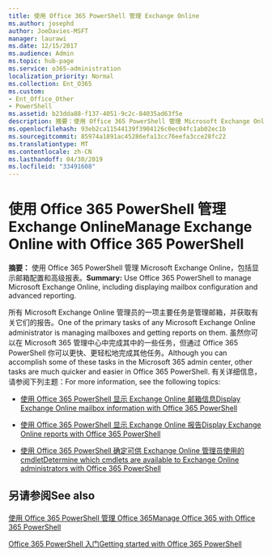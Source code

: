 ```yaml
---
title: 使用 Office 365 PowerShell 管理 Exchange Online
ms.author: josephd
author: JoeDavies-MSFT
manager: laurawi
ms.date: 12/15/2017
ms.audience: Admin
ms.topic: hub-page
ms.service: o365-administration
localization_priority: Normal
ms.collection: Ent_O365
ms.custom:
- Ent_Office_Other
- PowerShell
ms.assetid: b23dda88-f137-4051-9c2c-84035ad63f5e
description: 摘要：使用 Office 365 PowerShell 管理 Microsoft Exchange Online，包括显示邮箱配置和显示高级报告。
ms.openlocfilehash: 93eb2ca11544139f3904126c0ec04fc1ab02ec1b
ms.sourcegitcommit: 85974a1891ac45286efa13cc76eefa3cce28fc22
ms.translationtype: MT
ms.contentlocale: zh-CN
ms.lasthandoff: 04/30/2019
ms.locfileid: "33491608"
---
```

# <a name="manage-exchange-online-with-office-365-powershell"></a><span data-ttu-id="e8990-103">使用 Office 365 PowerShell 管理 Exchange Online</span><span class="sxs-lookup"><span data-stu-id="e8990-103">Manage Exchange Online with Office 365 PowerShell</span></span>

 <span data-ttu-id="e8990-104">**摘要：** 使用 Office 365 PowerShell 管理 Microsoft Exchange Online，包括显示邮箱配置和高级报表。</span><span class="sxs-lookup"><span data-stu-id="e8990-104">**Summary:** Use Office 365 PowerShell to manage Microsoft Exchange Online, including displaying mailbox configuration and advanced reporting.</span></span>
  
<span data-ttu-id="e8990-105">所有 Microsoft Exchange Online 管理员的一项主要任务是管理邮箱，并获取有关它们的报告。</span><span class="sxs-lookup"><span data-stu-id="e8990-105">One of the primary tasks of any Microsoft Exchange Online administrator is managing mailboxes and getting reports on them.</span></span> <span data-ttu-id="e8990-106">虽然你可以在 Microsoft 365 管理中心中完成其中的一些任务，但通过 Office 365 PowerShell 你可以更快、更轻松地完成其他任务。</span><span class="sxs-lookup"><span data-stu-id="e8990-106">Although you can accomplish some of these tasks in the Microsoft 365 admin center, other tasks are much quicker and easier in Office 365 PowerShell.</span></span> <span data-ttu-id="e8990-107">有关详细信息，请参阅下列主题：</span><span class="sxs-lookup"><span data-stu-id="e8990-107">For more information, see the following topics:</span></span>
  
- [<span data-ttu-id="e8990-108">使用 Office 365 PowerShell 显示 Exchange Online 邮箱信息</span><span class="sxs-lookup"><span data-stu-id="e8990-108">Display Exchange Online mailbox information with Office 365 PowerShell</span></span>](https://technet.microsoft.com/en-us/library/mt771881%28v=exchg.160%29.aspx)
    
- [<span data-ttu-id="e8990-109">使用 Office 365 PowerShell 显示 Exchange Online 报告</span><span class="sxs-lookup"><span data-stu-id="e8990-109">Display Exchange Online reports with Office 365 PowerShell</span></span>](https://technet.microsoft.com/en-us/library/mt771882%28v=exchg.160%29.aspx)
    
- [<span data-ttu-id="e8990-110">使用 Office 365 PowerShell 确定可供 Exchange Online 管理员使用的 cmdlet</span><span class="sxs-lookup"><span data-stu-id="e8990-110">Determine which cmdlets are available to Exchange Online administrators with Office 365 PowerShell</span></span>](https://technet.microsoft.com/en-us/library/mt771883%28v=exchg.160%29.aspx)
    
## <a name="see-also"></a><span data-ttu-id="e8990-111">另请参阅</span><span class="sxs-lookup"><span data-stu-id="e8990-111">See also</span></span>

#### 

[<span data-ttu-id="e8990-112">使用 Office 365 PowerShell 管理 Office 365</span><span class="sxs-lookup"><span data-stu-id="e8990-112">Manage Office 365 with Office 365 PowerShell</span></span>](manage-office-365-with-office-365-powershell.md)
  
[<span data-ttu-id="e8990-113">Office 365 PowerShell 入门</span><span class="sxs-lookup"><span data-stu-id="e8990-113">Getting started with Office 365 PowerShell</span></span>](getting-started-with-office-365-powershell.md)

